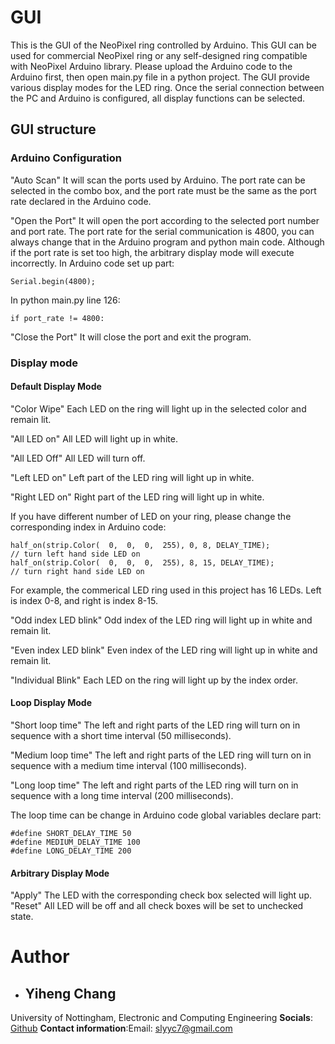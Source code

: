 # GUI

This is the GUI of the NeoPixel ring controlled by Arduino. This GUI can be used for commercial NeoPixel ring or any self-designed ring compatible with NeoPixel Arduino library. Please upload the Arduino code to the Arduino first, then open main.py file in a python project. The GUI provide various display modes for the LED ring. Once the serial connection between the PC and Arduino is configured, all display functions can be selected.

## GUI structure
### Arduino Configuration
"Auto Scan" 
It will scan the ports used by Arduino. The port rate can be selected in the combo box, and the port rate must be the same as the port rate declared in the Arduino code.

"Open the Port" 
It will open the port according to the selected port number and port rate. 
The port rate for the serial communication is 4800, you can always change that in the Arduino program and python main code. Although if the port rate is set too high, the arbitrary display mode will execute incorrectly.
In Arduino code set up part:
```
Serial.begin(4800);
```

In python main.py line 126:
```
if port_rate != 4800:
```

"Close the Port" 
It will close the port and exit the program.

### Display mode
#### Default Display Mode
"Color Wipe" 
Each LED on the ring will light up in the selected color and remain lit.

"All LED on" 
All LED will light up in white.

"All LED Off" 
All LED will turn off.

"Left LED on" 
Left part of the LED ring will light up in white.

"Right LED on" 
Right part of the LED ring will light up in white.

If you have different number of LED on your ring, please change the corresponding index in Arduino code: 
```
half_on(strip.Color(  0,  0,  0,  255), 0, 8, DELAY_TIME);             // turn left hand side LED on
half_on(strip.Color(  0,  0,  0,  255), 8, 15, DELAY_TIME);             // turn right hand side LED on
```
For example, the commerical LED ring used in this project has 16 LEDs. Left is index 0-8, and right is index 8-15.

"Odd index LED blink" 
Odd index of the LED ring will light up in white and remain lit.

"Even index LED blink" 
Even index of the LED ring will light up in white and remain lit.

"Individual Blink" 
Each LED on the ring will light up by the index order.

#### Loop Display Mode
"Short loop time" 
The left and right parts of the LED ring will turn on in sequence with a short time interval (50 milliseconds).

"Medium loop time" 
The left and right parts of the LED ring will turn on in sequence with a medium time interval (100 milliseconds).

"Long loop time" 
The left and right parts of the LED ring will turn on in sequence with a long time interval (200 milliseconds).

The loop time can be change in Arduino code global variables declare part:
```
#define SHORT_DELAY_TIME 50
#define MEDIUM_DELAY_TIME 100
#define LONG_DELAY_TIME 200
```

#### Arbitrary Display Mode
"Apply" The LED with the corresponding check box selected will light up.
"Reset" All LED will be off and all check boxes will be set to unchecked state.

# Author
- ## Yiheng Chang
University of Nottingham, Electronic and Computing Engineering
**Socials**: [Github](http://www.github.com/Leopeter51212) 
**Contact information**:Email: slyyc7@gmail.com